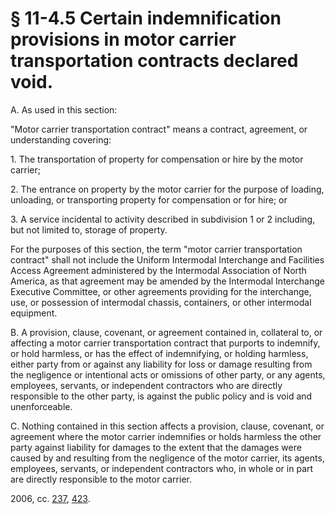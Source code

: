 # § 11-4.5 Certain indemnification provisions in motor carrier transportation contracts declared void.

<p>A. As used in this section:</p><p>"Motor carrier transportation contract" means a contract, agreement, or understanding covering:</p><p>1. The transportation of property for compensation or hire by the motor carrier;</p><p>2. The entrance on property by the motor carrier for the purpose of loading, unloading, or transporting property for compensation or for hire; or</p><p>3. A service incidental to activity described in subdivision 1 or 2 including, but not limited to, storage of property.</p><p>For the purposes of this section, the term "motor carrier transportation contract" shall not include the Uniform Intermodal Interchange and Facilities Access Agreement administered by the Intermodal Association of North America, as that agreement may be amended by the Intermodal Interchange Executive Committee, or other agreements providing for the interchange, use, or possession of intermodal chassis, containers, or other intermodal equipment.</p><p>B. A provision, clause, covenant, or agreement contained in, collateral to, or affecting a motor carrier transportation contract that purports to indemnify, or hold harmless, or has the effect of indemnifying, or holding harmless, either party from or against any liability for loss or damage resulting from the negligence or intentional acts or omissions of other party, or any agents, employees, servants, or independent contractors who are directly responsible to the other party, is against the public policy and is void and unenforceable.</p><p>C. Nothing contained in this section affects a provision, clause, covenant, or agreement where the motor carrier indemnifies or holds harmless the other party against liability for damages to the extent that the damages were caused by and resulting from the negligence of the motor carrier, its agents, employees, servants, or independent contractors who, in whole or in part are directly responsible to the motor carrier.</p><p>2006, cc. <a href='http://lis.virginia.gov/cgi-bin/legp604.exe?061+ful+CHAP0237'>237</a>, <a href='http://lis.virginia.gov/cgi-bin/legp604.exe?061+ful+CHAP0423'>423</a>.</p>